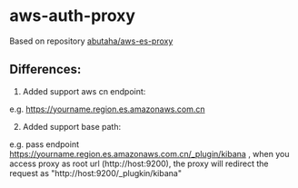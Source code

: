 # aws-auth-proxy

Based on repository [abutaha/aws-es-proxy](https://github.com/abutaha/aws-es-proxy)

## Differences:
1. Added support aws cn endpoint: 

  e.g. https://yourname.region.es.amazonaws.com.cn

2. Added support base path: 

  e.g. pass endpoint https://yourname.region.es.amazonaws.com.cn/_plugin/kibana , when you access proxy as root url (http://host:9200), the proxy will redirect the request as "http://host:9200/_plugkin/kibana"
